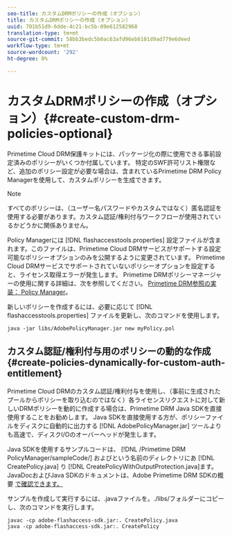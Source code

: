 ```yaml
---
seo-title: カスタムDRMポリシーの作成（オプション）
title: カスタムDRMポリシーの作成（オプション）
uuid: 701b51d9-6dde-4c21-bc5b-09e612582968
translation-type: tm+mt
source-git-commit: 58bb3bedc5b0ac63afd96eb6101d9ad779e6deed
workflow-type: tm+mt
source-wordcount: '292'
ht-degree: 0%

---
```



# カスタムDRMポリシーの作成（オプション）{#create-custom-drm-policies-optional}

Primetime Cloud DRM保護キットには、パッケージ化の際に使用できる事前設定済みのポリシーがいくつか付属しています。 特定のSWF許可リスト権限など、追加のポリシー設定が必要な場合は、含まれているPrimetime DRM Policy Managerを使用して、カスタムポリシーを生成できます。

>[!NOTE]
>
>すべてのポリシーは、（ユーザー名パスワードやカスタムではなく）匿名認証を使用する必要があります。カスタム認証/権利付与ワークフローが使用されているかどうかに関係ありません。

Policy Managerには [!DNL flashaccesstools.properties] 設定ファイルが含まれます。このファイルは、Primetime Cloud DRMサービスがサポートする設定可能なポリシーオプションのみを公開するように変更されています。 Primetime Cloud DRMサービスでサポートされていないポリシーオプションを設定すると、ライセンス取得エラーが発生します。 Primetime DRMポリシーマネージャーの使用に関する詳細は、次を参照してください。 [Primetime DRM参照の実装： Policy Manager](https://help.adobe.com/en_US/primetime/drm/5.3/reference_implementations/index.html#concept-DRM_Policy_Manager)。

新しいポリシーを作成するには、必要に応じて [!DNL flashaccesstools.properties] ファイルを更新し、次のコマンドを使用します。

```
java -jar libs/AdobePolicyManager.jar new myPolicy.pol
```

## カスタム認証/権利付与用のポリシーの動的な作成{#create-policies-dynamically-for-custom-auth-entitlement}

Primetime Cloud DRMのカスタム認証/権利付与を使用し、（事前に生成されたプールからポリシーを取り込むのではなく）各ライセンスリクエストに対して新しいDRMポリシーを動的に作成する場合は、Primetime DRM Java SDKを直接使用することをお勧めします。 Java SDKを直接使用する方が、ポリシーファイルをディスクに自動的に出力する [!DNL AdobePolicyManager.jar] ツールよりも高速で、ディスクI/Oのオーバーヘッドが発生します。

Java SDKを使用するサンプルコードは、 [!DNL /Primetime DRM PolicyManager/sampleCode/] およびという名前のディレクトリにあ [!DNL CreatePolicy.java] り [!DNL CreatePolicyWithOutputProtection.java]ます。 JavaDocおよびJava SDKのドキュメントは、Adobe Primetime DRM SDKの概要 [で確認できます。](../../../digital-rights-management/drm-sdk-overview/overview.md)

サンプルを作成して実行するには、.javaファイルを。./libs/フォルダーにコピーし、次のコマンドを実行します。

```
javac -cp adobe-flashaccess-sdk.jar:. CreatePolicy.java
java -cp adobe-flashaccess-sdk.jar:. CreatePolicy
```
